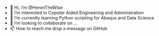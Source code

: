 - 👋 Hi, I’m @HeronTheWise
- 👀 I’m interested in Coputer Aided Engineering and Administration
- 🌱 I’m currently learning Python scripting for Abaqus and Data Science
- 💞️ I’m looking to collaborate on ...
- 📫 How to reach me drop a message on GitHub

<!---
HeronTheWise/HeronTheWise is a ✨ special ✨ repository because its `README.md` (this file) appears on your GitHub profile.
You can click the Preview link to take a look at your changes.
--->
